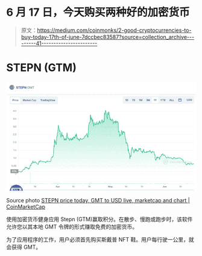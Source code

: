 # 6 月 17 日，今天购买两种好的加密货币

> 原文：<https://medium.com/coinmonks/2-good-cryptocurrencies-to-buy-today-17th-of-june-7dccbec83587?source=collection_archive---------41----------------------->

# STEPN (GTM)

![](img/3db458d413b0dada882fb8728a719d27.png)

Source photo [STEPN price today, GMT to USD live, marketcap and chart | CoinMarketCap](https://coinmarketcap.com/currencies/green-metaverse-token/)

使用加密货币健身应用 Stepn (GTM)赢取积分。在散步、慢跑或跑步时，该软件允许您以其本地 GMT 令牌的形式赚取免费的加密货币。

为了应用程序的工作，用户必须首先购买斯戴普 NFT 鞋。用户每行驶一公里，就会获得 GMT。